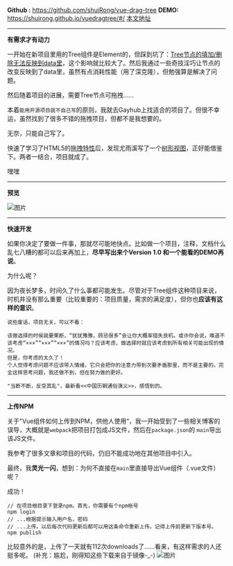 **Github :** https://github.com/shuiRong/vue-drag-tree
**DEMO:** https://shuirong.github.io/vuedragtree/#/
[本文地址](http://linshuirong.cn/dist/#/new/594733e47f59ed0b9b34bb21)

---

**有需求才有动力**

一开始在新项目里用的Tree组件是Element的，但踩到坑了：[Tree节点的填加/删除无法反映到data里](https://github.com/ElemeFE/element/issues/3259)，这个影响就比较大了。然后我通过一些奇技淫巧让节点的改变反映到了data里，虽然有点消耗性能（用了深克隆），但勉强算是解决了问题。

然后随着项目的进展，需要Tree节点可拖拽......

本着`能用开源项目就不自己写`的原则，我就去Gayhub上找适合的项目了。但很不幸运，虽然找到了很多不错的拖拽项目，但都不是我想要的。

无奈，只能自己写了。

快速了学习了HTML5的[拖拽特性](https://www.html5rocks.com/zh/tutorials/dnd/basics/)后，发现尤雨溪写了一个[树形视图](https://cn.vuejs.org/v2/examples/tree-view.html)，正好能借鉴下。两者一结合，项目就成了。

嘿嘿

---

**预览**

![图片](http://linshuirong.cn:3000/images/192017101230.gif)

---

**快速开发**

如果你决定了要做一件事，那就尽可能地快点。比如做一个项目，注释，文档什么乱七八糟的都可以后来再加上，**尽早写出来个Version 1.0 和一个能看的DEMO再说**。

为什么呢？

因为夜长梦多，时间久了什么事都可能发生。尽管对于Tree组件这种项目来说，时机并没有那么重要（比较重要的：项目质量，需求的满足度），但你也**应该有这样的意识**。

```text
说些废话，项目无关，可以不看：

该做选择的时侯就要果断，“犹犹豫豫，顾忌很多”会让你大概率错失良机。或许你会说，难道不该考虑“×××”“×××”“×××”的情况吗？应该考虑，做选择时就应该考虑到所有相关可能出现的情况。
但是，你考虑的太久了！
个人觉得考虑问题不应该带入情绪，它只会把你的注意力带到次要矛盾那里，而不是主要的。完全这样思考问题，我还做不到，但在努力做的更好。

"当断不断，反受其乱"，最新看<<中国历朝通俗演义>>，感悟到的。
```

---

**上传NPM**

关于"Vue组件如何上传到NPM，供他人使用“，我一开始受到了一些相关博客的误导，大概就是`webpack`把项目打包成JS文件，然后在`package.json`的 `main`导出该JS文件。

我参考了很多文章和项目的代码，仍旧不能成功地在其他项目中引入。

最终，我**灵光一闪**，想到：为何不直接在`main`里直接导出Vue组件（.vue文件）呢？

成功！

```shell
// 在项目根目录下登录npm。首先，你需要有个npm帐号
npm login
// ...根据提示输入用户名，密码
// ...上传。以后每次代码更新后都可以用这条命令重新上传。记得上传前更新下版本号。
npm publish 
```

比较意外的是，上传了一天就有112次downloads了......看来，有这样需求的人还挺多呢。
(补充：尴尬，刚得知这些下载来自于镜像-_-)
![图片](http://linshuirong.cn:3000/images/192017101409.png)